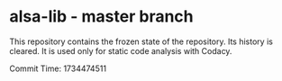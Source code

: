 # alsa-lib - master branch

This repository contains the frozen state of the repository.
Its history is cleared. It is used only for static code
analysis with Codacy.

Commit Time: 1734474511